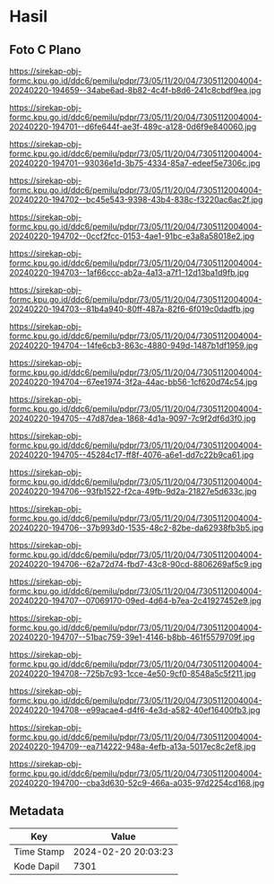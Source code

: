 # Hasil

## Foto C Plano

https://sirekap-obj-formc.kpu.go.id/ddc6/pemilu/pdpr/73/05/11/20/04/7305112004004-20240220-194659--34abe6ad-8b82-4c4f-b8d6-241c8cbdf9ea.jpg

https://sirekap-obj-formc.kpu.go.id/ddc6/pemilu/pdpr/73/05/11/20/04/7305112004004-20240220-194701--d6fe644f-ae3f-489c-a128-0d6f9e840060.jpg

https://sirekap-obj-formc.kpu.go.id/ddc6/pemilu/pdpr/73/05/11/20/04/7305112004004-20240220-194701--93036e1d-3b75-4334-85a7-edeef5e7306c.jpg

https://sirekap-obj-formc.kpu.go.id/ddc6/pemilu/pdpr/73/05/11/20/04/7305112004004-20240220-194702--bc45e543-9398-43b4-838c-f3220ac6ac2f.jpg

https://sirekap-obj-formc.kpu.go.id/ddc6/pemilu/pdpr/73/05/11/20/04/7305112004004-20240220-194702--0ccf2fcc-0153-4ae1-91bc-e3a8a58018e2.jpg

https://sirekap-obj-formc.kpu.go.id/ddc6/pemilu/pdpr/73/05/11/20/04/7305112004004-20240220-194703--1af66ccc-ab2a-4a13-a7f1-12d13ba1d9fb.jpg

https://sirekap-obj-formc.kpu.go.id/ddc6/pemilu/pdpr/73/05/11/20/04/7305112004004-20240220-194703--81b4a940-80ff-487a-82f6-6f019c0dadfb.jpg

https://sirekap-obj-formc.kpu.go.id/ddc6/pemilu/pdpr/73/05/11/20/04/7305112004004-20240220-194704--14fe6cb3-863c-4880-949d-1487b1df1959.jpg

https://sirekap-obj-formc.kpu.go.id/ddc6/pemilu/pdpr/73/05/11/20/04/7305112004004-20240220-194704--67ee1974-3f2a-44ac-bb56-1cf620d74c54.jpg

https://sirekap-obj-formc.kpu.go.id/ddc6/pemilu/pdpr/73/05/11/20/04/7305112004004-20240220-194705--47d87dea-1868-4d1a-9097-7c9f2df6d3f0.jpg

https://sirekap-obj-formc.kpu.go.id/ddc6/pemilu/pdpr/73/05/11/20/04/7305112004004-20240220-194705--45284c17-ff8f-4076-a6e1-dd7c22b9ca61.jpg

https://sirekap-obj-formc.kpu.go.id/ddc6/pemilu/pdpr/73/05/11/20/04/7305112004004-20240220-194706--93fb1522-f2ca-49fb-9d2a-21827e5d633c.jpg

https://sirekap-obj-formc.kpu.go.id/ddc6/pemilu/pdpr/73/05/11/20/04/7305112004004-20240220-194706--37b993d0-1535-48c2-82be-da62938fb3b5.jpg

https://sirekap-obj-formc.kpu.go.id/ddc6/pemilu/pdpr/73/05/11/20/04/7305112004004-20240220-194706--62a72d74-fbd7-43c8-90cd-8806269af5c9.jpg

https://sirekap-obj-formc.kpu.go.id/ddc6/pemilu/pdpr/73/05/11/20/04/7305112004004-20240220-194707--07069170-09ed-4d64-b7ea-2c41927452e9.jpg

https://sirekap-obj-formc.kpu.go.id/ddc6/pemilu/pdpr/73/05/11/20/04/7305112004004-20240220-194707--51bac759-39e1-4146-b8bb-461f5579709f.jpg

https://sirekap-obj-formc.kpu.go.id/ddc6/pemilu/pdpr/73/05/11/20/04/7305112004004-20240220-194708--725b7c93-1cce-4e50-9cf0-8548a5c5f211.jpg

https://sirekap-obj-formc.kpu.go.id/ddc6/pemilu/pdpr/73/05/11/20/04/7305112004004-20240220-194708--e99acae4-d4f6-4e3d-a582-40ef16400fb3.jpg

https://sirekap-obj-formc.kpu.go.id/ddc6/pemilu/pdpr/73/05/11/20/04/7305112004004-20240220-194709--ea714222-948a-4efb-a13a-5017ec8c2ef8.jpg

https://sirekap-obj-formc.kpu.go.id/ddc6/pemilu/pdpr/73/05/11/20/04/7305112004004-20240220-194700--cba3d630-52c9-466a-a035-97d2254cd168.jpg


## Metadata

| Key        | Value               |
| ---------- | ------------------- |
| Time Stamp | 2024-02-20 20:03:23 |
| Kode Dapil | 7301                |



